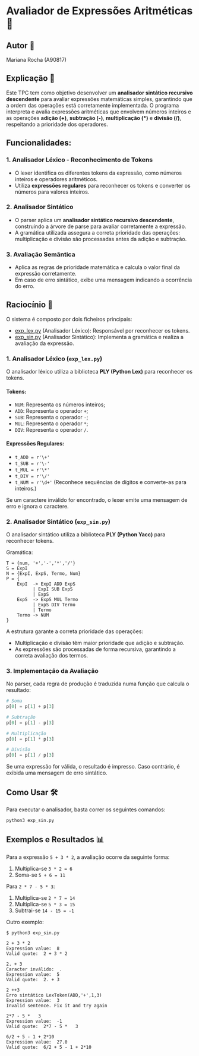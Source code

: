 # Avaliador de Expressões Aritméticas 🤖

## Autor 🌻
Mariana Rocha (A90817)

## Explicação 📝

Este TPC tem como objetivo desenvolver um **analisador sintático recursivo descendente** para avaliar
expressões matemáticas simples, garantindo que a ordem das operações está corretamente implementada.
O programa interpreta e avalia expressões aritméticas que envolvem números inteiros e as operações
**adição (+)**, **subtração (-)**, **multiplicação (*)** e **divisão (/)**, respeitando a prioridade dos operadores.

## Funcionalidades:

### 1. **Analisador Léxico - Reconhecimento de Tokens**
   - O lexer identifica os diferentes tokens da expressão, como números inteiros e operadores aritméticos.
   - Utiliza **expressões regulares** para reconhecer os tokens e converter os números para valores inteiros.

### 2. **Analisador Sintático**
   - O parser aplica um **analisador sintático recursivo descendente**, construindo a árvore de parse
   para avaliar corretamente a expressão.
   - A gramática utilizada assegura a correta prioridade das operações: multiplicação e divisão são
   processadas antes da adição e subtração.

### 3. **Avaliação Semântica**
   - Aplica as regras de prioridade matemática e calcula o valor final da expressão corretamente.
   - Em caso de erro sintático, exibe uma mensagem indicando a ocorrência do erro.

## Raciocínio 🧠

O sistema é composto por dois ficheiros principais:

- <a href="exp_lex.py">exp_lex.py</a> (Analisador Léxico): Responsável por reconhecer os tokens.
- <a href="exp_sin.py">exp_sin.py</a> (Analisador Sintático): Implementa a gramática e realiza a avaliação da expressão.

### 1. **Analisador Léxico (`exp_lex.py`)**

O analisador léxico utiliza a biblioteca **PLY (Python Lex)** para reconhecer os tokens.

#### Tokens:
- `NUM`: Representa os números inteiros;
- `ADD`: Representa o operador `+`;
- `SUB`: Representa o operador `-`;
- `MUL`: Representa o operador `*`;
- `DIV`: Representa o operador `/`.

#### Expressões Regulares:
- `t_ADD = r'\+'`
- `t_SUB = r'\-'`
- `t_MUL = r'\*'`
- `t_DIV = r'\/'`
- `t_NUM = r'\d+'`  (Reconhece sequências de dígitos e converte-as para inteiros.)

Se um caractere inválido for encontrado, o lexer emite uma mensagem de erro e ignora o caractere.

### 2. **Analisador Sintático (`exp_sin.py`)**

O analisador sintático utiliza a biblioteca **PLY (Python Yacc)** para reconhecer tokens.

Gramática:

```
T = {num, '+','-','*','/'}
S = ExpI
N = {ExpI, ExpS, Termo, Num}
P = {
    ExpI  -> ExpI ADD ExpS
          | ExpI SUB ExpS
          | ExpS
    ExpS  -> ExpS MUL Termo
          | ExpS DIV Termo
          | Termo
    Termo -> NUM
}
```

A estrutura garante a correta prioridade das operações:
- Multiplicação e divisão têm maior prioridade que adição e subtração.
- As expressões são processadas de forma recursiva, garantindo a correta avaliação dos termos.

### 3. **Implementação da Avaliação**

No parser, cada regra de produção é traduzida numa função que calcula o resultado:

```python
# Soma
p[0] = p[1] + p[3]

# Subtração
p[0] = p[1] - p[3]

# Multiplicação
p[0] = p[1] * p[3]

# Divisão
p[0] = p[1] / p[3]
```

Se uma expressão for válida, o resultado é impresso. Caso contrário, é exibida uma mensagem de erro sintático.

## Como Usar 🛠️

Para executar o analisador, basta correr os seguintes comandos:

```bash
python3 exp_sin.py
```

## Exemplos e Resultados 📊

Para a expressão `5 + 3 * 2`, a avaliação ocorre da seguinte forma:

1. Multiplica-se `3 * 2 = 6`
2. Soma-se `5 + 6 = 11`

Para `2 * 7 - 5 * 3`:

1. Multiplica-se `2 * 7 = 14`
2. Multiplica-se `5 * 3 = 15`
3. Subtrai-se `14 - 15 = -1`

Outro exemplo:

```
$ python3 exp_sin.py

2 + 3 * 2
Expression value:  8
Valid quote:  2 + 3 * 2

2. + 3
Caracter inválido:  .
Expression value:  5
Valid quote:  2. + 3

2 ++3
Erro sintático LexToken(ADD,'+',1,3)
Expression value:  3
Invalid sentence. Fix it and try again

2*7 - 5 *   3
Expression value:  -1
Valid quote:  2*7 - 5 *   3

6/2 + 5 - 1 + 2*10
Expression value:  27.0
Valid quote:  6/2 + 5 - 1 + 2*10
```
